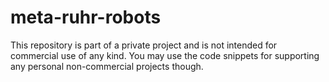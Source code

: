 # meta-ruhr-robots

This repository is part of a private project and is not intended for commercial use of any kind. You may use the code snippets for supporting any personal non-commercial projects though.
